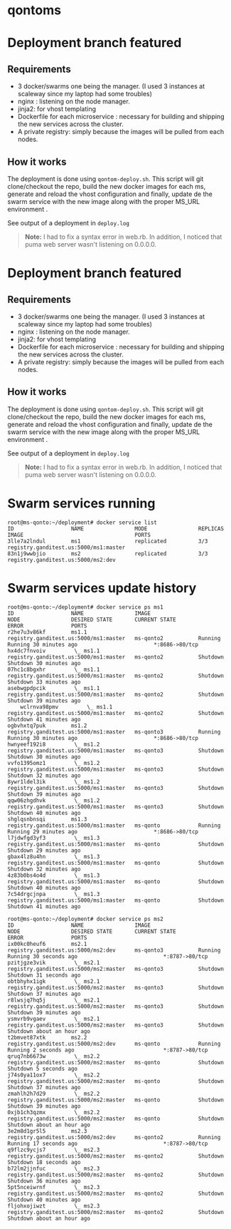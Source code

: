 # qontoms
Deployment branch featured
===================

Requirements
----------
 - 3 docker/swarms one being the manager. (I used 3 instances at scaleway since my laptop had some troubles)
 - nginx : listening on the node manager.
 - jinja2: for vhost templating
 - Dockerfile for each microservice : necessary for building and shipping the new services across the cluster.
 - A private registry: simply because the images will be pulled from each nodes.


How it works
-------------------
The deployment is done using `qontom-deploy.sh`. This script will git clone/checkout the repo, build the new docker images for each ms, generate and reload the vhost configuration and finally, update de the swarm service with the new image along with the proper MS_URL environment .

See output of a deployment in `deploy.log`


> **Note:**
I had to fix a syntax error in web.rb. In addition, I noticed that puma web server wasn't listening on 0.0.0.0.


Deployment branch featured
===================

Requirements
----------
 - 3 docker/swarms one being the manager. (I used 3 instances at scaleway since my laptop had some troubles)
 - nginx : listening on the node manager.
 - jinja2: for vhost templating
 - Dockerfile for each microservice : necessary for building and shipping the new services across the cluster.
 - A private registry: simply because the images will be pulled from each nodes.


How it works
-------------------
The deployment is done using `qontom-deploy.sh`. This script will git clone/checkout the repo, build the new docker images for each ms, generate and reload the vhost configuration and finally, update de the swarm service with the new image along with the proper MS_URL environment .

See output of a deployment in `deploy.log`


> **Note:**
I had to fix a syntax error in web.rb. In addition, I noticed that puma web server wasn't listening on 0.0.0.0.

# Swarm services running
    root@ms-qonto:~/deployment# docker service list
    ID                  NAME                MODE                REPLICAS            IMAGE                                   PORTS
    3lle7a2lndul        ms1                 replicated          3/3                 registry.ganditest.us:5000/ms1:master
    83n1j9wwbjio        ms2                 replicated          3/3                 registry.ganditest.us:5000/ms2:dev
    
# Swarm services update history
    root@ms-qonto:~/deployment# docker service ps ms1
	ID                  NAME                IMAGE                                   NODE                DESIRED STATE       CURRENT STATE             ERROR               PORTS
	r2he7u3v86kf        ms1.1               registry.ganditest.us:5000/ms1:master   ms-qonto2           Running             Running 30 minutes ago                        *:8686->80/tcp
	hx4dc7fnvoiv         \_ ms1.1           registry.ganditest.us:5000/ms1:master   ms-qonto2           Shutdown            Shutdown 30 minutes ago
	07hc1c8bgxhr         \_ ms1.1           registry.ganditest.us:5000/ms1:master   ms-qonto2           Shutdown            Shutdown 33 minutes ago
	asebwgpdpcik         \_ ms1.1           registry.ganditest.us:5000/ms1:master   ms-qonto2           Shutdown            Shutdown 39 minutes ago
		wclrnva98pmv         \_ ms1.1           registry.ganditest.us:5000/ms1:master   ms-qonto2           Shutdown            Shutdown 41 minutes ago
	ogbvhxtq7puk        ms1.2               registry.ganditest.us:5000/ms1:master   ms-qonto3           Running             Running 30 minutes ago                        *:8686->80/tcp
	hwnyeef192i8         \_ ms1.2           registry.ganditest.us:5000/ms1:master   ms-qonto3           Shutdown            Shutdown 30 minutes ago
	vvfo1395omz1         \_ ms1.2           registry.ganditest.us:5000/ms1:master   ms-qonto3           Shutdown            Shutdown 32 minutes ago
	8ywr1ldel3ik         \_ ms1.2           registry.ganditest.us:5000/ms1:master   ms-qonto3           Shutdown            Shutdown 39 minutes ago
	qqw06zhgdhvk         \_ ms1.2           registry.ganditest.us:5000/ms1:master   ms-qonto3           Shutdown            Shutdown 40 minutes ago
	shglqsnbnsqi        ms1.3               registry.ganditest.us:5000/ms1:master   ms-qonto            Running             Running 29 minutes ago                        *:8686->80/tcp
	l7jdwfgd3yf3         \_ ms1.3           registry.ganditest.us:5000/ms1:master   ms-qonto            Shutdown            Shutdown 29 minutes ago
	gbax4lz8u4hn         \_ ms1.3           registry.ganditest.us:5000/ms1:master   ms-qonto            Shutdown            Shutdown 32 minutes ago
	4z83b0bs4o4d         \_ ms1.3           registry.ganditest.us:5000/ms1:master   ms-qonto            Shutdown            Shutdown 40 minutes ago
	7c54drgcjnpa         \_ ms1.3           registry.ganditest.us:5000/ms1:master   ms-qonto            Shutdown            Shutdown 41 minutes ago
 
    root@ms-qonto:~/deployment# docker service ps ms2
    ID                  NAME                IMAGE                                   NODE                DESIRED STATE       CURRENT STATE                ERROR               PORTS
    ix00kc0heuf6        ms2.1               registry.ganditest.us:5000/ms2:dev      ms-qonto3           Running             Running 30 seconds ago                           *:8787->80/tcp
    pzitjgze3vik         \_ ms2.1           registry.ganditest.us:5000/ms2:master   ms-qonto3           Shutdown            Shutdown 31 seconds ago
    obtbhyhx1igk         \_ ms2.1           registry.ganditest.us:5000/ms2:master   ms-qonto3           Shutdown            Shutdown 37 minutes ago
    r8lwsjq7hq5j         \_ ms2.1           registry.ganditest.us:5000/ms2:master   ms-qonto3           Shutdown            Shutdown 39 minutes ago
    ysmvrb9vgaev         \_ ms2.1           registry.ganditest.us:5000/ms2:master   ms-qonto3           Shutdown            Shutdown about an hour ago
    t2bmvet87xtk        ms2.2               registry.ganditest.us:5000/ms2:dev      ms-qonto            Running             Running 2 seconds ago                            *:8787->80/tcp
    qruq7nb6673w         \_ ms2.2           registry.ganditest.us:5000/ms2:master   ms-qonto            Shutdown            Shutdown 5 seconds ago
    j74s0ya11ox7         \_ ms2.2           registry.ganditest.us:5000/ms2:master   ms-qonto            Shutdown            Shutdown 37 minutes ago
    zmahlh2h7d29         \_ ms2.2           registry.ganditest.us:5000/ms2:master   ms-qonto            Shutdown            Shutdown 39 minutes ago
    0xjb1ch3qzmx         \_ ms2.2           registry.ganditest.us:5000/ms2:master   ms-qonto            Shutdown            Shutdown about an hour ago
    3e2m8d1gr5l5        ms2.3               registry.ganditest.us:5000/ms2:dev      ms-qonto2           Running             Running 17 seconds ago                           *:8787->80/tcp
    q9flzc9ycjs7         \_ ms2.3           registry.ganditest.us:5000/ms2:master   ms-qonto2           Shutdown            Shutdown 18 seconds ago
    b72lm2jjnfuc         \_ ms2.3           registry.ganditest.us:5000/ms2:master   ms-qonto2           Shutdown            Shutdown 36 minutes ago
    5pt5nceiwrnf         \_ ms2.3           registry.ganditest.us:5000/ms2:master   ms-qonto2           Shutdown            Shutdown 40 minutes ago
    fljohxojiwzt         \_ ms2.3           registry.ganditest.us:5000/ms2:master   ms-qonto2           Shutdown            Shutdown about an hour ago
